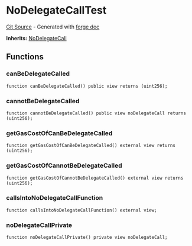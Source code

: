 # NoDelegateCallTest
[Git Source](https://github.com/uniswap/v4-core/blob/80311e34080fee64b6fc6c916e9a51a437d0e482/src/test/NoDelegateCallTest.sol) - Generated with [forge doc](https://book.getfoundry.sh/reference/forge/forge-doc)

**Inherits:**
[NoDelegateCall](contracts/v4/reference/core/NoDelegateCall.md)


## Functions
### canBeDelegateCalled


```solidity
function canBeDelegateCalled() public view returns (uint256);
```

### cannotBeDelegateCalled


```solidity
function cannotBeDelegateCalled() public view noDelegateCall returns (uint256);
```

### getGasCostOfCanBeDelegateCalled


```solidity
function getGasCostOfCanBeDelegateCalled() external view returns (uint256);
```

### getGasCostOfCannotBeDelegateCalled


```solidity
function getGasCostOfCannotBeDelegateCalled() external view returns (uint256);
```

### callsIntoNoDelegateCallFunction


```solidity
function callsIntoNoDelegateCallFunction() external view;
```

### noDelegateCallPrivate


```solidity
function noDelegateCallPrivate() private view noDelegateCall;
```

